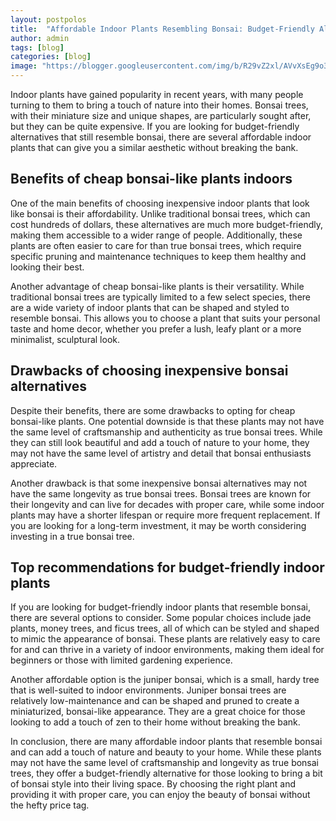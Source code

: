 ```yaml
---
layout: postpolos
title:  "Affordable Indoor Plants Resembling Bonsai: Budget-Friendly Alternatives for Home Decor"
author: admin
tags: [blog]
categories: [blog]
image: "https://blogger.googleusercontent.com/img/b/R29vZ2xl/AVvXsEg9o3EZZ7EVbWCXhbielDzKY3Badd0iENs-fcuHST4LicjEdEjI3xvTixfSybvzGSK9biWQnL0tkKNUgZvYytL0DOT5cJ43hoWdpQ0aT0Q_ytcOPfjIbVzy8XRsT1h1VLKgEplAJKQryCPgp6sqN_ORqhl501nD-o88rO34_6zT9Ndc_X6pBlEATaqMQriF/s1600/20240408_202932.jpg"
---
```



<p>Indoor plants have gained popularity in recent years, with many people turning to them to bring a touch of nature into their homes. Bonsai trees, with their miniature size and unique shapes, are particularly sought after, but they can be quite expensive. If you are looking for budget-friendly alternatives that still resemble bonsai, there are several affordable indoor plants that can give you a similar aesthetic without breaking the bank.</p>
<h2>Benefits of cheap bonsai-like plants indoors</h2>
<p>One of the main benefits of choosing inexpensive indoor plants that look like bonsai is their affordability. Unlike traditional bonsai trees, which can cost hundreds of dollars, these alternatives are much more budget-friendly, making them accessible to a wider range of people. Additionally, these plants are often easier to care for than true bonsai trees, which require specific pruning and maintenance techniques to keep them healthy and looking their best.</p>
<p>Another advantage of cheap bonsai-like plants is their versatility. While traditional bonsai trees are typically limited to a few select species, there are a wide variety of indoor plants that can be shaped and styled to resemble bonsai. This allows you to choose a plant that suits your personal taste and home decor, whether you prefer a lush, leafy plant or a more minimalist, sculptural look. </p>
<h2>Drawbacks of choosing inexpensive bonsai alternatives</h2>
<p>Despite their benefits, there are some drawbacks to opting for cheap bonsai-like plants. One potential downside is that these plants may not have the same level of craftsmanship and authenticity as true bonsai trees. While they can still look beautiful and add a touch of nature to your home, they may not have the same level of artistry and detail that bonsai enthusiasts appreciate.</p>
<p>Another drawback is that some inexpensive bonsai alternatives may not have the same longevity as true bonsai trees. Bonsai trees are known for their longevity and can live for decades with proper care, while some indoor plants may have a shorter lifespan or require more frequent replacement. If you are looking for a long-term investment, it may be worth considering investing in a true bonsai tree.</p>
<h2>Top recommendations for budget-friendly indoor plants</h2>
<p>If you are looking for budget-friendly indoor plants that resemble bonsai, there are several options to consider. Some popular choices include jade plants, money trees, and ficus trees, all of which can be styled and shaped to mimic the appearance of bonsai. These plants are relatively easy to care for and can thrive in a variety of indoor environments, making them ideal for beginners or those with limited gardening experience.</p>
<p>Another affordable option is the juniper bonsai, which is a small, hardy tree that is well-suited to indoor environments. Juniper bonsai trees are relatively low-maintenance and can be shaped and pruned to create a miniaturized, bonsai-like appearance. They are a great choice for those looking to add a touch of zen to their home without breaking the bank.</p>
<p>In conclusion, there are many affordable indoor plants that resemble bonsai and can add a touch of nature and beauty to your home. While these plants may not have the same level of craftsmanship and longevity as true bonsai trees, they offer a budget-friendly alternative for those looking to bring a bit of bonsai style into their living space. By choosing the right plant and providing it with proper care, you can enjoy the beauty of bonsai without the hefty price tag.</p>


